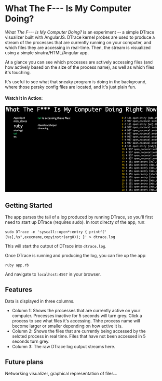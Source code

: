 # What The F--- Is My Computer Doing?

*What The F--- Is My Computer Doing?* is an experiment -- a simple DTrace visualizer built with AngularJS. DTrace kernel probes are used to produce a stream of the processes that are currently running on your computer, and which files they are accessing in real-time. Then, the stream is visualized using a simple sinatra/HTML/Angular app. 

At a glance you can see which processes are actively accessing files (and how actively based on the size of the process name), as well as which files it's touching. 

It's useful to see what that sneaky program is doing in the background, where those persky config files are located, and it's just plain fun.

#### Watch It In Action:

![Demo](https://raw.githubusercontent.com/nicnovak/what-is-my-computer-doing/master/media/demo.gif)

## Getting Started

The app parses the tail of a log produced by running DTrace, so you'll first need to start up DTrace (requires sudo). In root directy of the app, run:

`sudo DTrace -n 'syscall::open*:entry { printf("[%s],%s",execname,copyinstr(arg0)); }' > dtrace.log`

This will start the output of DTrace into `dtrace.log`.

Once DTrace is running and producing the log, you can fire up the app:

`ruby app.rb`

And navigate to `localhost:4567` in your browser. 

## Features

Data is displayed in three columns.

-   Column 1: Shows the processes that are currently active on your computer. Processes inactive for 5 seconds will turn grey. Click a process to see what files it's accessing. Thhe process name will become larger or smaller depending on how active it is.
-   Column 2: Shows the files that are currently being accessed by the selcted process in real time. Files that have not been accessed in 5 seconds turn grey.
-   Column 3: The raw DTrace log output streams here.


## Future plans

Networking visualizer, graphical representation of files...